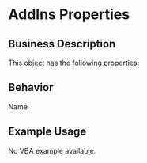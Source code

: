 # AddIns Properties

## Business Description
This object has the following properties:

## Behavior
Name

## Example Usage
No VBA example available.